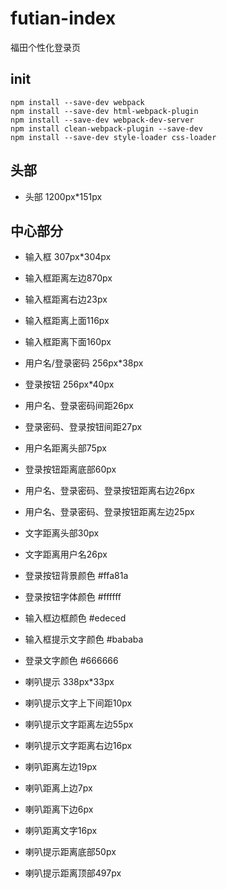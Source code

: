 # futian-index

福田个性化登录页

## init
```
npm install --save-dev webpack
npm install --save-dev html-webpack-plugin
npm install --save-dev webpack-dev-server
npm install clean-webpack-plugin --save-dev
npm install --save-dev style-loader css-loader 
```

## 头部
* 头部 1200px*151px

## 中心部分

* 输入框 307px*304px
* 输入框距离左边870px
* 输入框距离右边23px
* 输入框距离上面116px
* 输入框距离下面160px

* 用户名/登录密码 256px*38px
* 登录按钮 256px*40px
* 用户名、登录密码间距26px
* 登录密码、登录按钮间距27px
 
* 用户名距离头部75px
* 登录按钮距离底部60px
* 用户名、登录密码、登录按钮距离右边26px
* 用户名、登录密码、登录按钮距离左边25px
 
* 文字距离头部30px
* 文字距离用户名26px
 
* 登录按钮背景颜色 #ffa81a
* 登录按钮字体颜色 #ffffff
* 输入框边框颜色 #edeced
* 输入框提示文字颜色 #bababa
* 登录文字颜色 #666666
 
* 喇叭提示 338px*33px
* 喇叭提示文字上下间距10px
* 喇叭提示文字距离左边55px
* 喇叭提示文字距离右边16px
* 喇叭距离左边19px
* 喇叭距离上边7px
* 喇叭距离下边6px
* 喇叭距离文字16px
* 喇叭提示距离底部50px
* 喇叭提示距离顶部497px